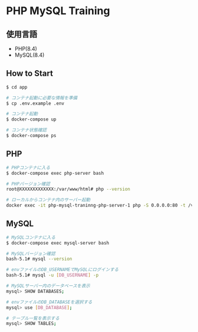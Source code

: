 # PHP MySQL Training
## 使用言語
* PHP(8.4)
* MySQL(8.4)

## How to Start
```bash
$ cd app

# コンテナ起動に必要な情報を準備
$ cp .env.example .env

# コンテナ起動
$ docker-compose up

# コンテナ状態確認
$ docker-compose ps
```

## PHP
```bash
# PHPコンテナに入る
$ docker-compose exec php-server bash

# PHPバージョン確認
root@XXXXXXXXXXXXX:/var/www/html# php --version

# ローカルからコンテナ内のサーバー起動
docker exec -it php-mysql-traninng-php-server-1 php -S 0.0.0.0:80 -t /var/www/html/public
```

## MySQL
```bash
# MySQLコンテナに入る
$ docker-compose exec mysql-server bash

# MySQLバージョン確認
bash-5.1# mysql --version

# envファイルのDB_USERNAMEでMySQLにログインする
bash-5.1# mysql -u [DB_USERNAME] -p

# MySQLサーバー内のデータベースを表示
mysql> SHOW DATABASES;

# envファイルのDB_DATABASEを選択する
mysql> use [DB_DATABASE];

# テーブル一覧を表示する
mysql> SHOW TABLES;
```